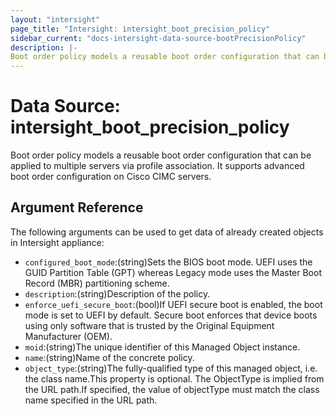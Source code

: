 ```yaml
---
layout: "intersight"
page_title: "Intersight: intersight_boot_precision_policy"
sidebar_current: "docs-intersight-data-source-bootPrecisionPolicy"
description: |-
Boot order policy models a reusable boot order configuration that can be applied to multiple servers via profile association. It supports advanced boot order configuration on Cisco CIMC servers.
---
```


# Data Source: intersight_boot_precision_policy
Boot order policy models a reusable boot order configuration that can be applied to multiple servers via profile association. It supports advanced boot order configuration on Cisco CIMC servers.
## Argument Reference
The following arguments can be used to get data of already created objects in Intersight appliance:
* `configured_boot_mode`:(string)Sets the BIOS boot mode. UEFI uses the GUID Partition Table (GPT) whereas Legacy mode uses the Master Boot Record (MBR) partitioning scheme.
* `description`:(string)Description of the policy.
* `enforce_uefi_secure_boot`:(bool)If UEFI secure boot is enabled, the boot mode is set to UEFI by default. Secure boot enforces that device boots using only software that is trusted by the Original Equipment Manufacturer (OEM).
* `moid`:(string)The unique identifier of this Managed Object instance.
* `name`:(string)Name of the concrete policy.
* `object_type`:(string)The fully-qualified type of this managed object, i.e. the class name.This property is optional. The ObjectType is implied from the URL path.If specified, the value of objectType must match the class name specified in the URL path.
